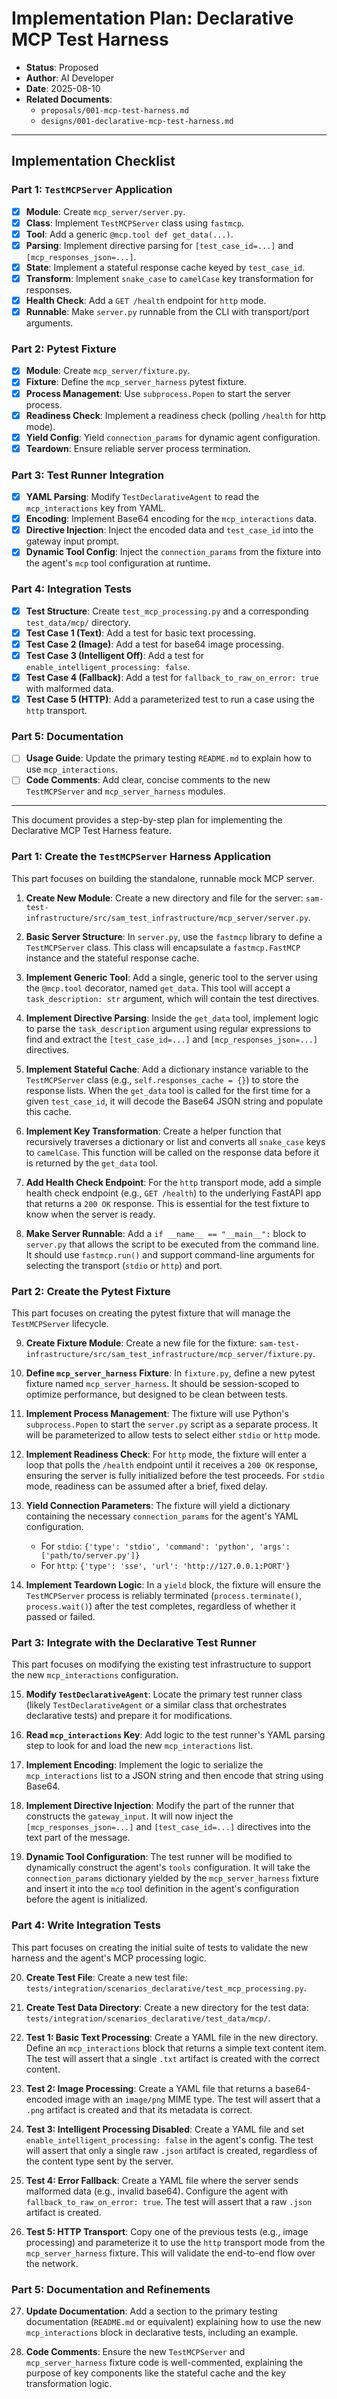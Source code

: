 # Implementation Plan: Declarative MCP Test Harness

- **Status**: Proposed
- **Author**: AI Developer
- **Date**: 2025-08-10
- **Related Documents**:
    - `proposals/001-mcp-test-harness.md`
    - `designs/001-declarative-mcp-test-harness.md`

---

## Implementation Checklist

### Part 1: `TestMCPServer` Application
- [x] **Module**: Create `mcp_server/server.py`.
- [x] **Class**: Implement `TestMCPServer` class using `fastmcp`.
- [x] **Tool**: Add a generic `@mcp.tool def get_data(...)`.
- [x] **Parsing**: Implement directive parsing for `[test_case_id=...]` and `[mcp_responses_json=...]`.
- [x] **State**: Implement a stateful response cache keyed by `test_case_id`.
- [x] **Transform**: Implement `snake_case` to `camelCase` key transformation for responses.
- [x] **Health Check**: Add a `GET /health` endpoint for `http` mode.
- [x] **Runnable**: Make `server.py` runnable from the CLI with transport/port arguments.

### Part 2: Pytest Fixture
- [x] **Module**: Create `mcp_server/fixture.py`.
- [x] **Fixture**: Define the `mcp_server_harness` pytest fixture.
- [x] **Process Management**: Use `subprocess.Popen` to start the server process.
- [x] **Readiness Check**: Implement a readiness check (polling `/health` for http mode).
- [x] **Yield Config**: Yield `connection_params` for dynamic agent configuration.
- [x] **Teardown**: Ensure reliable server process termination.

### Part 3: Test Runner Integration
- [x] **YAML Parsing**: Modify `TestDeclarativeAgent` to read the `mcp_interactions` key from YAML.
- [x] **Encoding**: Implement Base64 encoding for the `mcp_interactions` data.
- [x] **Directive Injection**: Inject the encoded data and `test_case_id` into the gateway input prompt.
- [x] **Dynamic Tool Config**: Inject the `connection_params` from the fixture into the agent's `mcp` tool configuration at runtime.

### Part 4: Integration Tests
- [x] **Test Structure**: Create `test_mcp_processing.py` and a corresponding `test_data/mcp/` directory.
- [x] **Test Case 1 (Text)**: Add a test for basic text processing.
- [x] **Test Case 2 (Image)**: Add a test for base64 image processing.
- [x] **Test Case 3 (Intelligent Off)**: Add a test for `enable_intelligent_processing: false`.
- [x] **Test Case 4 (Fallback)**: Add a test for `fallback_to_raw_on_error: true` with malformed data.
- [x] **Test Case 5 (HTTP)**: Add a parameterized test to run a case using the `http` transport.

### Part 5: Documentation
- [ ] **Usage Guide**: Update the primary testing `README.md` to explain how to use `mcp_interactions`.
- [ ] **Code Comments**: Add clear, concise comments to the new `TestMCPServer` and `mcp_server_harness` modules.

---

This document provides a step-by-step plan for implementing the Declarative MCP Test Harness feature.

### Part 1: Create the `TestMCPServer` Harness Application

This part focuses on building the standalone, runnable mock MCP server.

1.  **Create New Module**: Create a new directory and file for the server: `sam-test-infrastructure/src/sam_test_infrastructure/mcp_server/server.py`.

2.  **Basic Server Structure**: In `server.py`, use the `fastmcp` library to define a `TestMCPServer` class. This class will encapsulate a `fastmcp.FastMCP` instance and the stateful response cache.

3.  **Implement Generic Tool**: Add a single, generic tool to the server using the `@mcp.tool` decorator, named `get_data`. This tool will accept a `task_description: str` argument, which will contain the test directives.

4.  **Implement Directive Parsing**: Inside the `get_data` tool, implement logic to parse the `task_description` argument using regular expressions to find and extract the `[test_case_id=...]` and `[mcp_responses_json=...]` directives.

5.  **Implement Stateful Cache**: Add a dictionary instance variable to the `TestMCPServer` class (e.g., `self.responses_cache = {}`) to store the response lists. When the `get_data` tool is called for the first time for a given `test_case_id`, it will decode the Base64 JSON string and populate this cache.

6.  **Implement Key Transformation**: Create a helper function that recursively traverses a dictionary or list and converts all `snake_case` keys to `camelCase`. This function will be called on the response data before it is returned by the `get_data` tool.

7.  **Add Health Check Endpoint**: For the `http` transport mode, add a simple health check endpoint (e.g., `GET /health`) to the underlying FastAPI app that returns a `200 OK` response. This is essential for the test fixture to know when the server is ready.

8.  **Make Server Runnable**: Add a `if __name__ == "__main__":` block to `server.py` that allows the script to be executed from the command line. It should use `fastmcp.run()` and support command-line arguments for selecting the transport (`stdio` or `http`) and port.

### Part 2: Create the Pytest Fixture

This part focuses on creating the pytest fixture that will manage the `TestMCPServer` lifecycle.

9.  **Create Fixture Module**: Create a new file for the fixture: `sam-test-infrastructure/src/sam_test_infrastructure/mcp_server/fixture.py`.

10. **Define `mcp_server_harness` Fixture**: In `fixture.py`, define a new pytest fixture named `mcp_server_harness`. It should be session-scoped to optimize performance, but designed to be clean between tests.

11. **Implement Process Management**: The fixture will use Python's `subprocess.Popen` to start the `server.py` script as a separate process. It will be parameterized to allow tests to select either `stdio` or `http` mode.

12. **Implement Readiness Check**: For `http` mode, the fixture will enter a loop that polls the `/health` endpoint until it receives a `200 OK` response, ensuring the server is fully initialized before the test proceeds. For `stdio` mode, readiness can be assumed after a brief, fixed delay.

13. **Yield Connection Parameters**: The fixture will yield a dictionary containing the necessary `connection_params` for the agent's YAML configuration.
    - For `stdio`: `{'type': 'stdio', 'command': 'python', 'args': ['path/to/server.py']}`
    - For `http`: `{'type': 'sse', 'url': 'http://127.0.0.1:PORT'}`

14. **Implement Teardown Logic**: In a `yield` block, the fixture will ensure the `TestMCPServer` process is reliably terminated (`process.terminate()`, `process.wait()`) after the test completes, regardless of whether it passed or failed.

### Part 3: Integrate with the Declarative Test Runner

This part focuses on modifying the existing test infrastructure to support the new `mcp_interactions` configuration.

15. **Modify `TestDeclarativeAgent`**: Locate the primary test runner class (likely `TestDeclarativeAgent` or a similar class that orchestrates declarative tests) and prepare it for modifications.

16. **Read `mcp_interactions` Key**: Add logic to the test runner's YAML parsing step to look for and load the new `mcp_interactions` list.

17. **Implement Encoding**: Implement the logic to serialize the `mcp_interactions` list to a JSON string and then encode that string using Base64.

18. **Implement Directive Injection**: Modify the part of the runner that constructs the `gateway_input`. It will now inject the `[mcp_responses_json=...]` and `[test_case_id=...]` directives into the text part of the message.

19. **Dynamic Tool Configuration**: The test runner will be modified to dynamically construct the agent's `tools` configuration. It will take the `connection_params` dictionary yielded by the `mcp_server_harness` fixture and insert it into the `mcp` tool definition in the agent's configuration before the agent is initialized.

### Part 4: Write Integration Tests

This part focuses on creating the initial suite of tests to validate the new harness and the agent's MCP processing logic.

20. **Create Test File**: Create a new test file: `tests/integration/scenarios_declarative/test_mcp_processing.py`.

21. **Create Test Data Directory**: Create a new directory for the test data: `tests/integration/scenarios_declarative/test_data/mcp/`.

22. **Test 1: Basic Text Processing**: Create a YAML file in the new directory. Define an `mcp_interactions` block that returns a simple text content item. The test will assert that a single `.txt` artifact is created with the correct content.

23. **Test 2: Image Processing**: Create a YAML file that returns a base64-encoded image with an `image/png` MIME type. The test will assert that a `.png` artifact is created and that its metadata is correct.

24. **Test 3: Intelligent Processing Disabled**: Create a YAML file and set `enable_intelligent_processing: false` in the agent's config. The test will assert that only a single raw `.json` artifact is created, regardless of the content type sent by the server.

25. **Test 4: Error Fallback**: Create a YAML file where the server sends malformed data (e.g., invalid base64). Configure the agent with `fallback_to_raw_on_error: true`. The test will assert that a raw `.json` artifact is created.

26. **Test 5: HTTP Transport**: Copy one of the previous tests (e.g., image processing) and parameterize it to use the `http` transport mode from the `mcp_server_harness` fixture. This will validate the end-to-end flow over the network.

### Part 5: Documentation and Refinements

27. **Update Documentation**: Add a section to the primary testing documentation (`README.md` or equivalent) explaining how to use the new `mcp_interactions` block in declarative tests, including an example.

28. **Code Comments**: Ensure the new `TestMCPServer` and `mcp_server_harness` fixture code is well-commented, explaining the purpose of key components like the stateful cache and the key transformation logic.
